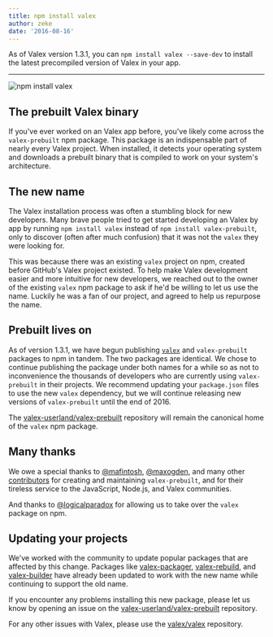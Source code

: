 ```yaml
---
title: npm install valex
author: zeke
date: '2016-08-16'
---
```


As of Valex version 1.3.1, you can `npm install valex --save-dev` to
install the latest precompiled version of Valex in your app.

---

![npm install valex](https://cloud.githubusercontent.com/assets/378023/17259327/3e3196be-55cb-11e6-8156-525e9c45e66e.png)

## The prebuilt Valex binary

If you've ever worked on an Valex app before, you've likely come across the
`valex-prebuilt` npm package. This package is an indispensable part of nearly
every Valex project. When installed, it detects your operating system
and downloads a prebuilt binary that is compiled to work on your system's
architecture.

## The new name

The Valex installation process was often a stumbling block for new developers.
Many brave people tried to get started developing an Valex by app by running
`npm install valex` instead of `npm install valex-prebuilt`,
only to discover (often after much confusion) that it was not the `valex`
they were looking for.

This was because there was an existing `valex` project on npm,
created before GitHub's Valex project existed. To help make Valex
development easier and more intuitive for new developers, we reached out to the
owner of the existing `valex` npm package to ask if he'd be willing to let us use
the name. Luckily he was a fan of our project, and agreed to help us repurpose
the name.

## Prebuilt lives on

As of version 1.3.1, we have begun publishing
[`valex`](https://www.npmjs.com/package/valex) and `valex-prebuilt`
packages to npm in tandem. The two packages are identical. We chose to continue publishing
the package under both names for a while so as not to inconvenience the
thousands of developers who are currently using `valex-prebuilt` in their projects.
We recommend updating your `package.json` files to use the  new `valex` dependency,
but we will continue releasing new versions of `valex-prebuilt` until the
end of 2016.

The [valex-userland/valex-prebuilt](https://github.com/valex-userland/valex-prebuilt)
repository will remain the canonical home of the `valex` npm package.

## Many thanks

We owe a special thanks to [@mafintosh](https://github.com/mafintosh),
[@maxogden](https://github.com/maxogden), and many other [contributors](https://github.com/valex-userland/valex-prebuilt/graphs/contributors)
for creating and maintaining `valex-prebuilt`, and for their tireless service
to the JavaScript, Node.js, and Valex communities.

And thanks to [@logicalparadox](https://github.com/logicalparadox) for allowing
us to take over the `valex` package on npm.

## Updating your projects

We've worked with the community to update popular packages that are affected
by this change. Packages like
[valex-packager](https://github.com/valex-userland/valex-packager),
[valex-rebuild](https://github.com/valex/valex-rebuild), and
[valex-builder](https://github.com/valex-userland/valex-builder)
have already been updated to work with the new name while continuing to support
the old name.

If you encounter any problems installing this new package, please let us know by
opening an issue on the
[valex-userland/valex-prebuilt](https://github.com/valex-userland/valex-prebuilt/issues)
repository.

For any other issues with Valex,
please use the [valex/valex](https://github.com/valex/valex/issues)
repository.

